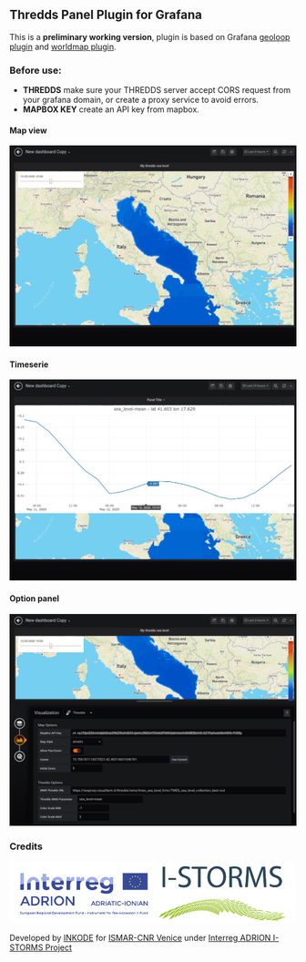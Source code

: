 ## Thredds Panel Plugin for Grafana

This is a **preliminary working version**, plugin is based on Grafana [geoloop plugin](https://grafana.com/grafana/plugins/citilogics-geoloop-panel) and  [worldmap plugin](https://grafana.com/grafana/plugins/grafana-worldmap-panel/installation).

### Before use:
- **THREDDS** make sure your THREDDS server accept CORS request from your grafana domain, or create a proxy service to avoid errors.
- **MAPBOX KEY** create an API key from mapbox.

#### Map view
![MAP](https://raw.githubusercontent.com/inkode-it/thredds-panel/master/dist/images/MAP.png)

#### Timeserie
![TIMESERIE](https://raw.githubusercontent.com/inkode-it/thredds-panel/master/dist/images/TIMESERIE.png)

#### Option panel
![OPTIONS](https://raw.githubusercontent.com/inkode-it/thredds-panel/master/dist/images/OPTIONS.png)


### Credits
![ADRION](https://raw.githubusercontent.com/inkode-it/thredds-panel/master/dist/images/ADRION.png)

Developed by [INKODE](https://inkode.it) for [ISMAR-CNR Venice](http://www.ismar.cnr.it/) under [Interreg ADRION I-STORMS Project](https://iws.seastorms.eu/)
